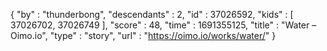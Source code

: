 {
  "by" : "thunderbong",
  "descendants" : 2,
  "id" : 37026592,
  "kids" : [ 37026702, 37026749 ],
  "score" : 48,
  "time" : 1691355125,
  "title" : "Water – Oimo.io",
  "type" : "story",
  "url" : "https://oimo.io/works/water/"
}
